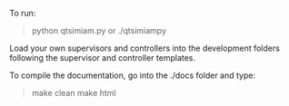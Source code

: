 To run: 

> python qtsimiam.py
or
> ./qtsimiampy

Load your own supervisors and controllers into the development folders following the supervisor and controller templates.

To compile the documentation, go into the ./docs folder and type:

> make clean
> make html

